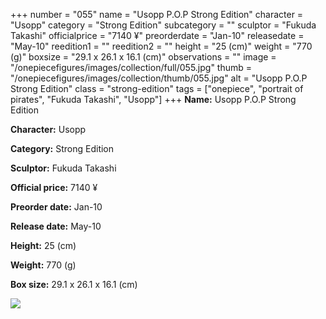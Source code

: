 +++
number = "055"
name = "Usopp P.O.P Strong Edition"
character = "Usopp"
category = "Strong Edition"
subcategory = ""
sculptor = "Fukuda Takashi"
officialprice = "7140 ¥"
preorderdate = "Jan-10"
releasedate = "May-10"
reedition1 = ""
reedition2 = ""
height = "25 (cm)"
weight = "770 (g)"
boxsize = "29.1 x 26.1 x 16.1 (cm)"
observations = ""
image = "/onepiecefigures/images/collection/full/055.jpg"
thumb = "/onepiecefigures/images/collection/thumb/055.jpg"
alt = "Usopp P.O.P Strong Edition"
class = "strong-edition"
tags = ["onepiece", "portrait of pirates", "Fukuda Takashi", "Usopp"]
+++
**Name:** Usopp P.O.P Strong Edition

**Character:** Usopp

**Category:** Strong Edition 

**Sculptor:** Fukuda Takashi

**Official price:** 7140 ¥

**Preorder date:** Jan-10

**Release date:** May-10

**Height:** 25 (cm)

**Weight:** 770 (g)

**Box size:** 29.1 x 26.1 x 16.1 (cm)

<img src="/onepiecefigures/images/collection/thumb/055.jpg">
